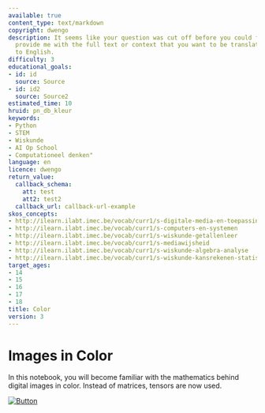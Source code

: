 ```yaml
---
available: true
content_type: text/markdown
copyright: dwengo
description: It seems like your question was cut off before you could finish it. Please
  provide me with the full text or context that you want to be translated from Dutch
  to English.
difficulty: 3
educational_goals:
- id: id
  source: Source
- id: id2
  source: Source2
estimated_time: 10
hruid: pn_db_kleur
keywords:
- Python
- STEM
- Wiskunde
- AI Op School
- Computationeel denken"
language: en
licence: dwengo
return_value:
  callback_schema:
    att: test
    att2: test2
  callback_url: callback-url-example
skos_concepts:
- http://ilearn.ilabt.imec.be/vocab/curr1/s-digitale-media-en-toepassingen
- http://ilearn.ilabt.imec.be/vocab/curr1/s-computers-en-systemen
- http://ilearn.ilabt.imec.be/vocab/curr1/s-wiskunde-getallenleer
- http://ilearn.ilabt.imec.be/vocab/curr1/s-mediawijsheid
- http://ilearn.ilabt.imec.be/vocab/curr1/s-wiskunde-algebra-analyse
- http://ilearn.ilabt.imec.be/vocab/curr1/s-wiskunde-kansrekenen-statistiek
target_ages:
- 14
- 15
- 16
- 17
- 18
title: Color
version: 3
---
```

# Images in Color

In this notebook, you will become familiar with the mathematics behind digital images in color. Instead of matrices, tensors are now used.

[![](embed/Button.png "Button")](https://kiks.ilabt.imec.be/jupyterhub/?id=1502 "Color Notebooks")
